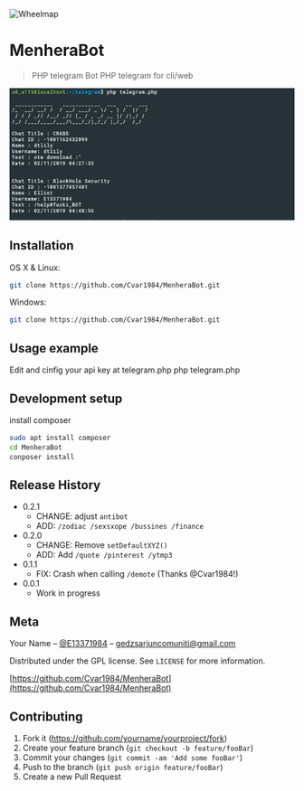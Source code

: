 ![Wheelmap](https://img.shields.io/wheelmap/a/123321)
# MenheraBot
> PHP telegram Bot
PHP telegram for cli/web

![](header.jpg)

## Installation

OS X & Linux:

```sh
git clone https://github.com/Cvar1984/MenheraBot.git
```

Windows:

```sh
git clone https://github.com/Cvar1984/MenheraBot.git
```

## Usage example

Edit and cinfig your api key at telegram.php
php telegram.php

## Development setup

install composer
```sh
sudo apt install composer
cd MenheraBot
conposer install
```

## Release History

* 0.2.1
    * CHANGE: adjust `antibot`
    * ADD: `/zodiac /sexsxope /bussines /finance`
* 0.2.0
    * CHANGE: Remove `setDefaultXYZ()`
    * ADD: Add `/quote /pinterest /ytmp3`
* 0.1.1
    * FIX: Crash when calling `/demote` (Thanks @Cvar1984!)
* 0.0.1
    * Work in progress

## Meta

Your Name – [@E13371984](https://t.me/E13371984) – gedzsarjuncomuniti@gmail.com

Distributed under the GPL license. See ``LICENSE`` for more information.

[https://github.com/Cvar1984/MenheraBot](https://github.com/Cvar1984/MenheraBot)

## Contributing

1. Fork it (<https://github.com/yourname/yourproject/fork>)
2. Create your feature branch (`git checkout -b feature/fooBar`)
3. Commit your changes (`git commit -am 'Add some fooBar'`)
4. Push to the branch (`git push origin feature/fooBar`)
5. Create a new Pull Request

